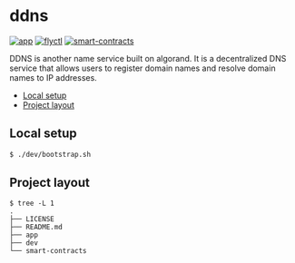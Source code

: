 # ddns <!-- omit in toc -->

[![app](https://github.com/mapshen/ddns/actions/workflows/app.yml/badge.svg)](https://github.com/mapshen/ddns/actions/workflows/app.yml)
[![flyctl](https://github.com/decentralized-dns/ddns/actions/workflows/flyctl.yml/badge.svg)](https://github.com/decentralized-dns/ddns/actions/workflows/flyctl.yml)
[![smart-contracts](https://github.com/mapshen/ddns/actions/workflows/smart-contracts.yml/badge.svg)](https://github.com/mapshen/ddns/actions/workflows/smart-contracts.yml)

DDNS is another name service built on algorand. It is a decentralized DNS service that allows users to register domain names and resolve domain names to IP addresses.

- [Local setup](#local-setup)
- [Project layout](#project-layout)


## Local setup

```sh
$ ./dev/bootstrap.sh
```

## Project layout

```
$ tree -L 1
.
├── LICENSE
├── README.md
├── app
├── dev
└── smart-contracts
```
